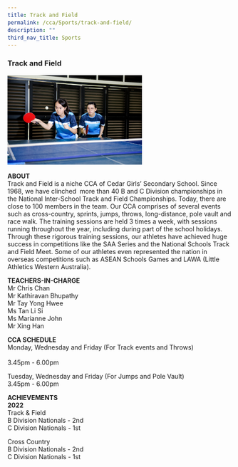 ```yaml
---
title: Track and Field
permalink: /cca/Sports/track-and-field/
description: ""
third_nav_title: Sports
---
```

### Track and Field

<img src="/images/sports5.png" style="width:60%">

**ABOUT**  
Track and Field is a niche CCA of Cedar Girls’ Secondary School. Since 1968, we have clinched  more than 40 B and C Division championships in the National Inter-School Track and Field Championships. Today, there are close to 100 members in the team. Our CCA comprises of several events such as cross-country, sprints, jumps, throws, long-distance, pole vault and race walk. The training sessions are held 3 times a week, with sessions running throughout the year, including during part of the school holidays. Through these rigorous training sessions, our athletes have achieved huge success in competitions like the SAA Series and the National Schools Track and Field Meet. Some of our athletes even represented the nation in overseas competitions such as ASEAN Schools Games and LAWA (Little Athletics Western Australia).   
  
**TEACHERS-IN-CHARGE**  
Mr Chris Chan  
Mr Kathiravan Bhupathy  
Mr Tay Yong Hwee  
Ms Tan Li Si  
Ms Marianne John  
Mr Xing Han  
  
**CCA SCHEDULE**<br> 
Monday, Wednesday and Friday (For Track events and Throws)<br>    
3.45pm - 6.00pm  
  

Tuesday, Wednesday and Friday (For Jumps and Pole Vault)<br> 
3.45pm - 6.00pm

  

  
**ACHIEVEMENTS**  
**2022**  
Track & Field <br> 
B Division Nationals - 2nd  <br> 
C Division Nationals - 1st  
  
Cross Country <br> 
B Division Nationals - 2nd  <br> 
C Division Nationals - 1st